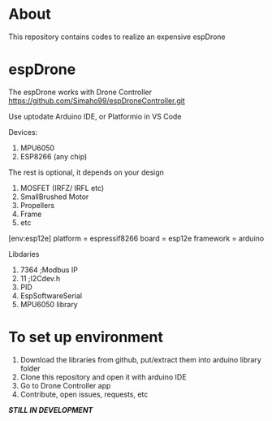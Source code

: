 # About
This repository contains codes to realize an expensive espDrone

# espDrone

The espDrone works with Drone Controller https://github.com/Simaho99/espDroneController.git

Use uptodate Arduino IDE, or Platformio in VS Code 

Devices:
1. MPU6050
2. ESP8266 (any chip)

The rest is optional, it depends on your design
1. MOSFET (IRFZ/ IRFL etc)
2. SmallBrushed Motor
3. Propellers
4. Frame
5. etc

[env:esp12e]
platform = espressif8266
board = esp12e
framework = arduino

Libdaries 
1. 7364 ;Modbus IP
2. 11 ;I2Cdev.h
3. PID
4. EspSoftwareSerial
5. MPU6050 library

# To set up environment
1. Download the libraries from github, put/extract them into arduino library folder
2. Clone this repository and open it with arduino IDE
3. Go to Drone Controller app
3. Contribute, open issues, requests, etc
    
 ***STILL IN DEVELOPMENT***

